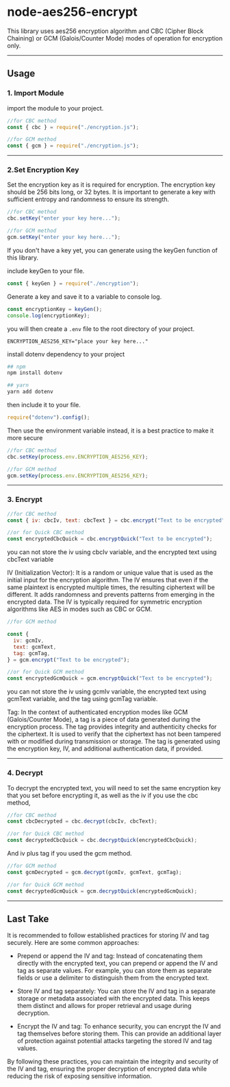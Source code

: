 # node-aes256-encrypt

This library uses aes256 encryption algorithm and CBC (Cipher Block Chaining) or GCM (Galois/Counter Mode) modes of operation for encryption only.

---

## Usage

### 1. Import Module

import the module to your project.

```js
//for CBC method
const { cbc } = require("./encryption.js");
```

```js
//for GCM method
const { gcm } = require("./encryption.js");
```

---

### 2.Set Encryption Key

Set the encryption key as it is required for encryption. The encryption key should be 256 bits long, or 32 bytes. It is important to generate a key with sufficient entropy and randomness to ensure its strength.

```js
//for CBC method
cbc.setKey("enter your key here...");
```

```js
//for GCM method
gcm.setKey("enter your key here...");
```

If you don't have a key yet, you can generate using the keyGen function of this library.

include keyGen to your file.

```js
const { keyGen } = require("./encryption");
```

Generate a key and save it to a variable to console log.

```js
const encryptionKey = keyGen();
console.log(encryptionKey);
```

you will then create a `.env` file to the root directory of your project.

```env
ENCRYPTION_AES256_KEY="place your key here..."
```

install dotenv dependency to your project

```sh
## npm
npm install dotenv

## yarn
yarn add dotenv
```

then include it to your file.

```js
require("dotenv").config();
```

Then use the environment variable instead, it is a best practice to make it more secure

```js
//for CBC method
cbc.setKey(process.env.ENCRYPTION_AES256_KEY);
```

```js
//for GCM method
gcm.setKey(process.env.ENCRYPTION_AES256_KEY);
```

---

### 3. Encrypt

```js
//for CBC method
const { iv: cbcIv, text: cbcText } = cbc.encrypt("Text to be encrypted");
```

```js
//or for Quick CBC method
const encryptedCbcQuick = cbc.encryptQuick("Text to be encrypted");
```

you can not store the iv using cbcIv variable, and the encrypted text using cbcText variable

IV (Initialization Vector): It is a random or unique value that is used as the initial input for the encryption algorithm. The IV ensures that even if the same plaintext is encrypted multiple times, the resulting ciphertext will be different. It adds randomness and prevents patterns from emerging in the encrypted data. The IV is typically required for symmetric encryption algorithms like AES in modes such as CBC or GCM.

```js
//for GCM method

const {
  iv: gcmIv,
  text: gcmText,
  tag: gcmTag,
} = gcm.encrypt("Text to be encrypted");
```

```js
//or for Quick GCM method
const encryptedGcmQuick = gcm.encryptQuick("Text to be encrypted");
```

you can not store the iv using gcmIv variable, the encrypted text using gcmText variable, and the tag using gcmTag variable.

Tag: In the context of authenticated encryption modes like GCM (Galois/Counter Mode), a tag is a piece of data generated during the encryption process. The tag provides integrity and authenticity checks for the ciphertext. It is used to verify that the ciphertext has not been tampered with or modified during transmission or storage. The tag is generated using the encryption key, IV, and additional authentication data, if provided.

---

### 4. Decrypt

To decrypt the encrypted text, you will need to set the same encryption key that you set before encrypting it, as well as the iv if you use the cbc method,

```js
//for CBC method
const cbcDecrypted = cbc.decrypt(cbcIv, cbcText);
```

```js
//or for Quick CBC method
const decryptedCbcQuick = cbc.decryptQuick(encryptedCbcQuick);
```

And iv plus tag if you used the gcm method.

```js
//for GCM method
const gcmDecrypted = gcm.decrypt(gcmIv, gcmText, gcmTag);
```

```js
//or for Quick GCM method
const decryptedGcmQuick = gcm.decryptQuick(encryptedGcmQuick);
```

---

## Last Take

It is recommended to follow established practices for storing IV and tag securely. Here are some common approaches:

- Prepend or append the IV and tag: Instead of concatenating them directly with the encrypted text, you can prepend or append the IV and tag as separate values. For example, you can store them as separate fields or use a delimiter to distinguish them from the encrypted text.

- Store IV and tag separately: You can store the IV and tag in a separate storage or metadata associated with the encrypted data. This keeps them distinct and allows for proper retrieval and usage during decryption.

- Encrypt the IV and tag: To enhance security, you can encrypt the IV and tag themselves before storing them. This can provide an additional layer of protection against potential attacks targeting the stored IV and tag values.

By following these practices, you can maintain the integrity and security of the IV and tag, ensuring the proper decryption of encrypted data while reducing the risk of exposing sensitive information.
